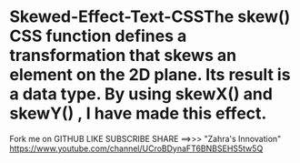 # Skewed-Effect-Text-CSSThe skew() CSS function defines a transformation that skews an element on the 2D plane. Its result is a data type. By using skewX() and skewY() , I have made this effect.
Fork me on GITHUB
LIKE SUBSCRIBE SHARE ==>>> "Zahra's Innovation"
https://www.youtube.com/channel/UCroBDynaFT6BNBSEHS5tw5Q
